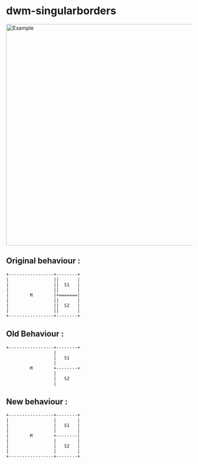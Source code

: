 # dwm-singularborders
<img src="https://files.catbox.moe/wiko1a.png" alt="Example" align="center" width="600px"/>

## Original behaviour :
```
+-----------------+--------+
|                 ||       |
|                 ||  S1   |
|                 ||       |
|        M        |+=======|
|                 ||       |
|                 ||  S2   |
|                 ||       |
+-----------------+--------+
```

## Old Behaviour :
```
+-----------------+--------+
                  |        
                  |   S1  
                  |        
         M        +--------+
                  |        
                  |   S2   
                  |        
```

## New behaviour :
```
+-----------------+--------+
|                 |        |
|                 |   S1   |
|                 |        |
|        M        +--------|
|                 |        |
|                 |   S2   |
|                 |        |
+-----------------+--------+
```
